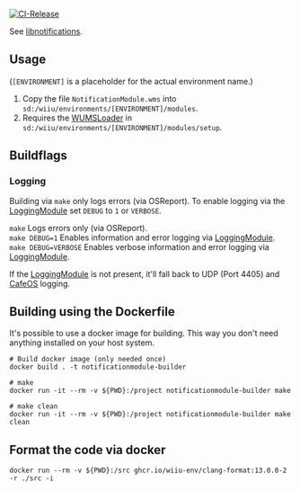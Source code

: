 [![CI-Release](https://github.com/wiiu-env/NotificationModule/actions/workflows/ci.yml/badge.svg)](https://github.com/wiiu-env/NotificationModule/actions/workflows/ci.yml)

See [libnotifications](https://github.com/theawesomecoder61/libnotifications).

## Usage
(`[ENVIRONMENT]` is a placeholder for the actual environment name.)

1. Copy the file `NotificationModule.wms` into `sd:/wiiu/environments/[ENVIRONMENT]/modules`.  
2. Requires the [WUMSLoader](https://github.com/wiiu-env/WUMSLoader) in `sd:/wiiu/environments/[ENVIRONMENT]/modules/setup`.

## Buildflags

### Logging
Building via `make` only logs errors (via OSReport). To enable logging via the [LoggingModule](https://github.com/wiiu-env/LoggingModule) set `DEBUG` to `1` or `VERBOSE`.

`make` Logs errors only (via OSReport).  
`make DEBUG=1` Enables information and error logging via [LoggingModule](https://github.com/wiiu-env/LoggingModule).  
`make DEBUG=VERBOSE` Enables verbose information and error logging via [LoggingModule](https://github.com/wiiu-env/LoggingModule).

If the [LoggingModule](https://github.com/wiiu-env/LoggingModule) is not present, it'll fall back to UDP (Port 4405) and [CafeOS](https://github.com/wiiu-env/USBSerialLoggingModule) logging.

## Building using the Dockerfile

It's possible to use a docker image for building. This way you don't need anything installed on your host system.

```
# Build docker image (only needed once)
docker build . -t notificationmodule-builder

# make 
docker run -it --rm -v ${PWD}:/project notificationmodule-builder make

# make clean
docker run -it --rm -v ${PWD}:/project notificationmodule-builder make clean
```

## Format the code via docker

`docker run --rm -v ${PWD}:/src ghcr.io/wiiu-env/clang-format:13.0.0-2 -r ./src -i`
